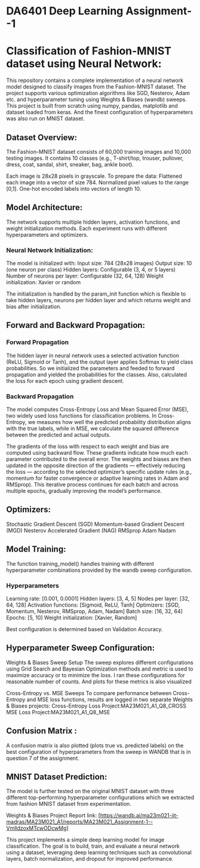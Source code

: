 # DA6401 Deep Learning Assignment--1

# Classification of Fashion-MNIST dataset using Neural Network:

This repository contains a complete implementation of a neural network model designed to classify images from the Fashion-MNIST dataset. The project supports various optimization algorithms like SGD, Nesterov, Adam etc. and hyperparameter tuning using Weights & Biases (wandb) sweeps. This project is built from scratch using numpy, pandas, matplotlib and dataset loaded from keras.
And the finest configuration of hyperparameters was also run on MNIST dataset. 

## Dataset Overview:

The Fashion-MNIST dataset consists of 60,000 training images and 10,000 testing images. It contains 10 classes (e.g., T-shirt/top, trouser, pullover, dress, coat, sandal, shirt, sneaker, bag, ankle boot).

Each image is 28x28 pixels in grayscale. To prepare the data:
 Flattened each image into a vector of size 784.
 Normalized pixel values to the range [0,1].
 One-hot encoded labels into vectors of length 10.



## Model Architecture:

The network supports multiple hidden layers, activation functions, and weight initialization methods. Each experiment runs with different hyperparameters and optimizers.

### Neural Network Initialization:

The model is initialized with:
  Input size: 784 (28x28 images)
  Output size: 10 (one neuron per class)
  Hidden layers: Configurable (3, 4, or 5 layers)
  Number of neurons per layer: Configurable (32, 64, 128)
  Weight initialization: Xavier or random

The initialization is handled by the param_init function which is flexible to take hidden layers, neurons per hidden layer and which returns weight and bias after initialization.


## Forward and Backward Propagation:

### Forward Propagation
The hidden layer in neural network uses a selected activation function (ReLU, Sigmoid or Tanh), and the output layer applies Softmax to yield class probabilities. So we initialized the parameters and feeded to forward propagation and yielded the probabilities for the classes. Also, calculated the loss for each epoch using gradient descent.

### Backward Propagation

The model computes Cross-Entropy Loss and Mean Squared Error (MSE), two widely used loss functions for classification problems. In Cross-Entropy, we measures how well the predicted probability distribution aligns with the true labels, while in MSE, we calculate the squared difference between the predicted and actual outputs.

The gradients of the loss with respect to each weight and bias are computed using backward flow. These gradients indicate how much each parameter contributed to the overall error. The weights and biases are then updated in the opposite direction of the gradients — effectively reducing the loss — according to the selected optimizer’s specific update rules (e.g., momentum for faster convergence or adaptive learning rates in Adam and RMSprop). This iterative process continues for each batch and across multiple epochs, gradually improving the model’s performance.

## Optimizers:
  Stochastic Gradient Descent (SGD)
  Momentum-based Gradient Descent (MGD)
  Nesterov Accelerated Gradient (NAG)
  RMSprop
  Adam
  Nadam


## Model Training:

The function training_model() handles training with different hyperparameter combinations provided by the wandb sweep configuration.

### Hyperparameters

 Learning rate: [0.001, 0.0001]
 Hidden layers: [3, 4, 5]
 Nodes per layer: [32, 64, 128]
 Activation functions: [Sigmoid, ReLU, Tanh]
 Optimizers: [SGD, Momentum, Nesterov, RMSprop, Adam, Nadam]
 Batch size: [16, 32, 64]
 Epochs: [5, 10]
 Weight initialization: [Xavier, Random]

Best configuration is determined based on Validation Accuracy.

## Hyperparameter Sweep Configuration:

Weights & Biases Sweep Setup
The sweep explores different configurations using Grid Search and Bayesian Optimization methods and metric is used to maximize accuracy or to minimize the loss.
I ran these configurations for reasonable number of counts. And plots for these metrics is also visualized


Cross-Entropy vs. MSE Sweeps
To compare performance between Cross-Entropy and MSE loss functions, results are logged in two separate Weights & Biases projects:
    Cross-Entropy Loss Project:MA23M021_A1_Q8_CROSS
    MSE Loss Project:MA23M021_A1_Q8_MSE


## Confusion Matrix :
A confusion matrix is also plotted (plots true vs. predicted labels) on the best configuration of hyperparameters from the sweep in WANDB that is in question 7 of the assignment.

## MNIST Dataset Prediction:
The model is further tested on the original MNIST dataset with three different top-performing hyperparameter configurations which we extracted from fashion MNIST dataset from experimentation.


Weights & Biases Project Report link:
[https://wandb.ai/ma23m021-iit-madras/MA23M021_A1/reports/MA23M021_Assignment-1--VmlldzoxMTcwODcwMg]



This project implements a simple deep learning model for image classification. The goal is to build, train, and evaluate a neural network using a dataset, leveraging deep learning techniques such as convolutional layers, batch normalization, and dropout for improved performance.
